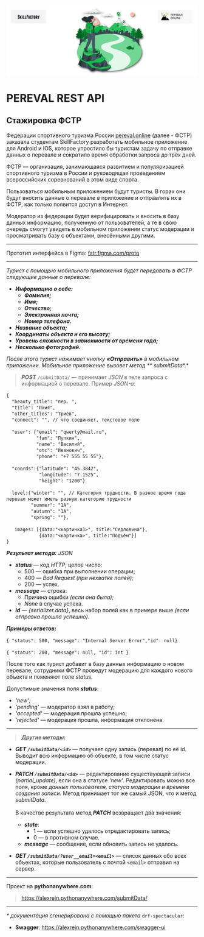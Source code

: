 ![pereval](https://github.com/Alex-Rein/PerevalProject/blob/master/pereval_online.jpg?raw=true)

# PEREVAL REST API

## Стажировка ФСТР

Федерации спортивного туризма России [pereval.online](https://pereval.online)
(далее - ФСТР) заказала студентам SkillFactory разработать мобильное приложение для Android и IOS, которое упростило бы
туристам задачу по отправке данных о перевале и сократило время обработки запроса до трёх дней.

ФСТР — организация, занимающаяся развитием и популяризацией спортивного туризма в России и руководящая проведением
всероссийских соревнований в этом виде спорта.

Пользоваться мобильным приложением будут туристы. В горах они будут вносить данные о перевале в приложение и отправлять
их в ФСТР, как только появится доступ в Интернет.

Модератор из федерации будет верифицировать и вносить в базу данных информацию, полученную от пользователей, а те в свою
очередь смогут увидеть в мобильном приложении статус модерации и просматривать базу с объектами, внесёнными другими.

___

Прототип интерфейса в Figma: [fstr.figma.com/proto](https://www.figma.com/proto/tTeEh80nuYQIgbuCJy9dr8/%D0%A4%D0%A1%D0%A2%D0%A0-(Copy)-(Copy)?kind=proto&node-id=598-34467&page-id=61%3A2&scaling=scale-down&show-proto-sidebar=1&starting-point-node-id=570%3A2127)

___

*Турист с помощью мобильного приложения будет передавать в ФСТР следующие данные о перевале:*

+ ***Информацию о себе:***
    + ***Фамилия;***
    + ***Имя;***
    + ***Отчество;***
    + ***Электронная почта;***
    + ***Номер телефона.***
+ ***Название объекта;***
+ ***Координаты объекта и его высоту;***
+ ***Уровень сложности в зависимости от времени года;***
+ ***Несколько фотографий.***

*После этого турист нажимает кнопку **«Отправить»** в мобильном приложении. Мобильное приложение вызовет метод **
submitData**.*


> _**POST**_ `/submitData/` — принимает _JSON_ в теле запроса с информацией
> о перевале. Пример _JSON-а_:

```
{
  "beauty_title": "пер. ",
  "title": "Пхия",
  "other_titles": "Триев",
  "connect": "", // что соединяет, текстовое поле
 
  "user": {"email": "qwerty@mail.ru",
           "fam": "Пупкин",
           "name": "Василий",
           "otc": "Иванович",
           "phone": "+7 555 55 55"}, 
 
  "coords":{"latitude": "45.3842",
            "longitude": "7.1525",
            "height": "1200"}
  
  level:{"winter": "", // Категория трудности. В разное время года перевал может иметь разную категорию трудности
         "summer": "1А",
         "autumn": "1А",
         "spring": ""},
 
   images: [{data:"<картинка1>", title:"Седловина"},
            {data:"<картинка>", title:"Подъём"}]
}
```

***Результат метода:** JSON*

+ ***status*** — код _HTTP_, целое число:
    - 500 — ошибка при выполнении операции;
    - 400 *— Bad Request (при нехватке полей);*
    - 200 — успех.
+ ***message*** — строка:
    - Причина ошибки *(если она была);*
    - _None_ в случае успеха.
+ _**id**_ — _{serializer.data}_, весь набор полей как в примере выше _(если отправка прошла успешно)_.

***Примеры ответов:***

`{ "status": 500, "message": "Internal Server Error","id": null}`

`{ "status": 200, "message": null, "id": int }`

После того как турист добавит в базу данных информацию о новом перевале, сотрудники ФСТР проведут модерацию для каждого
нового объекта и поменяют поле _status_.

Допустимые значения поля _**status**_:

+ *'new';*
+ *'pending'* — модератор взял в работу;
+ *'accepted'* — модерация прошла успешно;
+ *'rejected'* — модерация прошла, информация отклонена.

___

> **_Другие методы:_**

* **_GET `/submitData/<id>`_** — получает одну запись (перевал) по её id. Выводит всю информацию об объекте, в том числе
  статус модерации.
* **_PATCH `/submitData/<id>`_** — редактирование существующей записи _(partial_update)_, если она в статусе _'new'_.
  Редактировать можно все поля, кроме _данных пользователя, статуса модерации и времени создания записи_. Метод
  принимает тот же самый JSON, что и метод _submitData_.
  <br><br>
  В качестве результата метод **_PATCH_** возвращает два значения:
    * _**state**_:
        * 1 — если успешно удалось отредактировать запись;
        * 0 — в противном случае.
    * _**message**_ — сообщение, если обновить запись не удалось.


* **_GET `/submitData/?user__email=<email>`_** — список данных обо всех объектах, которые пользователь с
  почтой `<email>` отправил на сервер.

___

Проект на **pythonanywhere.com**:

> https://alexrein.pythonanywhere.com/submitData/

___

_* документация сгенерирована с помощью пакета_ `drf-spectacular`:

* **Swagger**: https://alexrein.pythonanywhere.com/swagger-ui
